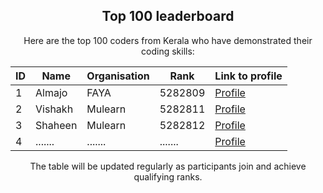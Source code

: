 <div align="center">
   
## Top 100 leaderboard

Here are the top 100 coders from Kerala who have demonstrated their coding skills:

| ID  | Name           | Organisation     | Rank       | Link to profile                                  |
|-----|----------------|------------------|------------|--------------------------------------------------|
| 1   | Almajo            | FAYA                  | 5282809      | [Profile](https://www.hackerrank.com/Deepusnath)   |     
| 2   | Vishakh          | Mulearn               | 5282811      | [Profile](https://www.hackerrank.com/Deepusnath)   |     
| 3   | Shaheen          | Mulearn               | 5282812      | [Profile](https://www.hackerrank.com/Deepusnath)   |    
| 4   | .......          | .......               | .......      | [Profile](https://www.hackerrank.com/Deepusnath)   |    

The table will be updated regularly as participants join and achieve qualifying ranks.

</div>
